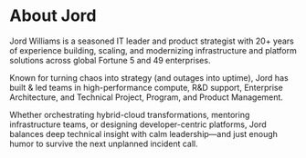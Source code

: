 # About Jord

Jord Williams is a seasoned IT leader and product strategist with 20+ years of experience building, scaling, and modernizing infrastructure and platform solutions across global Fortune 5 and 49 enterprises.

Known for turning chaos into strategy (and outages into uptime), Jord has built & led teams in high-performance compute, R&D support, Enterprise Architecture, and Technical Project, Program, and Product Management.

Whether orchestrating hybrid-cloud transformations, mentoring infrastructure teams, or designing developer-centric platforms, Jord balances deep technical insight with calm leadership—and just enough humor to survive the next unplanned incident call.
